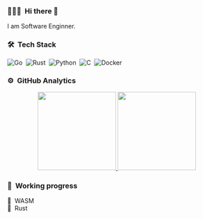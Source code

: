 
<!-- ## 👋 &nbsp;Hey there! I'm Py4mac -->

### 👨🏻‍💻 &nbsp;Hi there 👋

I am Software Enginner.

### 🛠 &nbsp;Tech Stack


![Go](https://img.shields.io/badge/-Go-05122A?style=flat&logo=Go)&nbsp;
![Rust](https://img.shields.io/badge/-Rust-05122A?style=flat&logo=Rust)&nbsp;
![Python](https://img.shields.io/badge/-Python-05122A?style=flat&logo=python)&nbsp;
![C](https://img.shields.io/badge/-C-05122A?style=flat&logo=C)&nbsp;
![Docker](https://img.shields.io/badge/-Docker-05122A?style=flat&logo=docker)&nbsp;

### ⚙️ &nbsp;GitHub Analytics

<p align="center">
<a href="https://github.com/py4mac">
  <img height="180em" src="https://github-readme-stats-eight-theta.vercel.app/api?username=py4mac&show_icons=true&theme=algolia&include_all_commits=true&count_private=true"/>
  <img height="180em" src="https://github-readme-stats-eight-theta.vercel.app/api/top-langs/?username=py4mac&layout=compact&langs_count=8&theme=algolia"/>
</a>
</p>

### 🚀 &nbsp;Working progress

🚧&nbsp; WASM</br>
🚧&nbsp; Rust</br>

